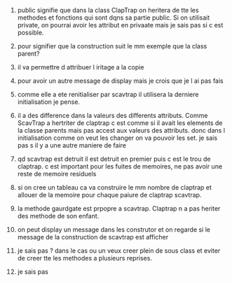 1. public signifie que dans la class ClapTrap on heritera de tte les methodes et fonctions qui sont dqns sa partie public. Si on utilisait private, on pourrai avoir les attribut en privaate mais je sais pas si c est possible.

2. pour signifier que la construction suit le mm exemple que la class parent?

3. il va permettre d attribuer l iritage a la copie

4. pour avoir un autre message de display mais je crois que je l ai pas fais

5. comme elle a ete renitialiser par scavtrap il utilisera la derniere initialisation je pense.

6. il a des difference dans la valeurs des differents attributs. Comme ScavTrap a hertriter de claptrap c est comme si il avait les elements de la classe parents mais pas accest aux valeurs des attributs. donc dans l initialisation comme on veut les changer on va pouvoir les set. je sais pas s il y a une autre maniere de faire

7. qd scavtrap est detruit il est detruit en premier puis c est le trou de claptrap. c est important pour les fuites de memoires, ne pas avoir une reste de memoire residuels

8. si on cree un tableau ca va construire le mm nombre de claptrap et allouer de la memoire pour chaque paiure de claptrap scavtrap.

9. la methode gaurdgate est prpopre a scavtrap. Claptrap n a pas heriter des methode de son enfant. 

10. on peut display un message dans les construtor et on regarde si le message de la construction de scavtrap est afficher 

11. je sais pas ? dans le cas ou un veux creer plein de sous class et eviter de creer tte les methodes a plusieurs reprises.

12. je sais pas 

